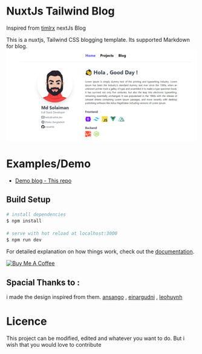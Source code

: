 # NuxtJs Tailwind Blog

Inspired from [timlrx](https://github.com/timlrx/tailwind-nextjs-starter-blog) nextJs Blog

This is a nuxtjs, Tailwind CSS blogging template. Its supported Markdown for blog.
![Drag Racing](thumbnail.png)

# Examples/Demo

- [Demo blog - This repo](https://nuxt-tailwind-blog.netlify.app)

## Build Setup

```bash
# install dependencies
$ npm install

# serve with hot reload at localhost:3000
$ npm run dev

```

For detailed explanation on how things work, check out the [documentation](https://nuxtjs.org).

<a href="https://www.buymeacoffee.com/mdrathik" target="_blank"
    ><img
      src="https://cdn.buymeacoffee.com/buttons/v2/default-yellow.png"
      alt="Buy Me A Coffee"
      style="height: 60px !important; width: 217px !important"
  /></a>

## Spacial Thanks to :

i made the design inspired from them.
[ansango](https://github.com/ansango/resume) , [einargudni](https://www.einargudni.com/projects) , [leohuynh](https://www.leohuynh.dev)

# Licence

This project can be modified, edited and whatever you want to do. But i wish that you would love to contribute
